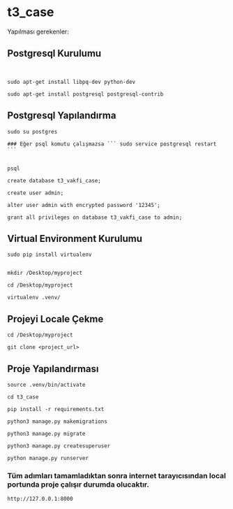 # t3_case

Yapılması gerekenler:

## Postgresql Kurulumu
```


sudo apt-get install libpq-dev python-dev

sudo apt-get install postgresql postgresql-contrib

```

## Postgresql Yapılandırma
```
sudo su postgres

### Eğer psql komutu çalışmazsa ``` sudo service postgresql restart ```


psql

create database t3_vakfi_case;

create user admin;

alter user admin with encrypted password '12345';

grant all privileges on database t3_vakfi_case to admin;

```

## Virtual Environment Kurulumu

```
sudo pip install virtualenv


mkdir /Desktop/myproject

cd /Desktop/myproject

virtualenv .venv/
```

## Projeyi Locale Çekme
```
cd /Desktop/myproject

git clone <project_url>

```
## Proje Yapılandırması
```
source .venv/bin/activate

cd t3_case

pip install -r requirements.txt

python3 manage.py makemigrations

python3 manage.py migrate

python3 manage.py createsuperuser

python manage.py runserver

```

### Tüm adımları tamamladıktan sonra internet tarayıcısından local portunda proje çalışır durumda olucaktır.

```
http://127.0.0.1:8000
```